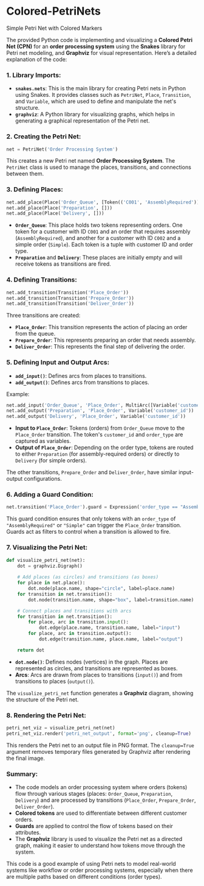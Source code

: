 # Colored-PetriNets
Simple Petri Net with Colored Markers


The provided Python code is implementing and visualizing a **Colored Petri Net (CPN)** for an **order processing system** using the **Snakes** library for Petri net modeling, and **Graphviz** for visual representation. Here’s a detailed explanation of the code:

### 1. **Library Imports**:
   - **`snakes.nets`**: This is the main library for creating Petri nets in Python using Snakes. It provides classes such as `PetriNet`, `Place`, `Transition`, and `Variable`, which are used to define and manipulate the net's structure.
   - **`graphviz`**: A Python library for visualizing graphs, which helps in generating a graphical representation of the Petri net.

### 2. **Creating the Petri Net**:
   ```python
   net = PetriNet('Order Processing System')
   ```
   This creates a new Petri net named **Order Processing System**. The `PetriNet` class is used to manage the places, transitions, and connections between them.

### 3. **Defining Places**:
   ```python
   net.add_place(Place('Order_Queue', [Token(('C001', 'AssemblyRequired')), Token(('C002', 'Simple'))]))
   net.add_place(Place('Preparation', []))
   net.add_place(Place('Delivery', []))
   ```
   - **`Order_Queue`**: This place holds two tokens representing orders. One token for a customer with ID `C001` and an order that requires assembly (`AssemblyRequired`), and another for a customer with ID `C002` and a simple order (`Simple`). Each token is a tuple with customer ID and order type.
   - **`Preparation`** and **`Delivery`**: These places are initially empty and will receive tokens as transitions are fired.

### 4. **Defining Transitions**:
   ```python
   net.add_transition(Transition('Place_Order'))
   net.add_transition(Transition('Prepare_Order'))
   net.add_transition(Transition('Deliver_Order'))
   ```
   Three transitions are created:
   - **`Place_Order`**: This transition represents the action of placing an order from the queue.
   - **`Prepare_Order`**: This represents preparing an order that needs assembly.
   - **`Deliver_Order`**: This represents the final step of delivering the order.

### 5. **Defining Input and Output Arcs**:
   - **`add_input()`**: Defines arcs from places to transitions.
   - **`add_output()`**: Defines arcs from transitions to places.

   Example:
   ```python
   net.add_input('Order_Queue', 'Place_Order', MultiArc([Variable('customer_id'), Variable('order_type')]))
   net.add_output('Preparation', 'Place_Order', Variable('customer_id'))
   net.add_output('Delivery', 'Place_Order', Variable('customer_id'))
   ```

   - **Input to `Place_Order`**: Tokens (orders) from `Order_Queue` move to the `Place_Order` transition. The token's `customer_id` and `order_type` are captured as variables.
   - **Output of `Place_Order`**: Depending on the order type, tokens are routed to either `Preparation` (for assembly-required orders) or directly to `Delivery` (for simple orders).

   The other transitions, `Prepare_Order` and `Deliver_Order`, have similar input-output configurations.

### 6. **Adding a Guard Condition**:
   ```python
   net.transition('Place_Order').guard = Expression('order_type == "AssemblyRequired" or order_type == "Simple"')
   ```
   This guard condition ensures that only tokens with an `order_type` of `"AssemblyRequired"` or `"Simple"` can trigger the `Place_Order` transition. Guards act as filters to control when a transition is allowed to fire.

### 7. **Visualizing the Petri Net**:
   ```python
   def visualize_petri_net(net):
       dot = graphviz.Digraph()
       
       # Add places (as circles) and transitions (as boxes)
       for place in net.place():
           dot.node(place.name, shape="circle", label=place.name)
       for transition in net.transition():
           dot.node(transition.name, shape="box", label=transition.name)

       # Connect places and transitions with arcs
       for transition in net.transition():
           for place, arc in transition.input():
               dot.edge(place.name, transition.name, label="input")
           for place, arc in transition.output():
               dot.edge(transition.name, place.name, label="output")

       return dot
   ```

   - **`dot.node()`**: Defines nodes (vertices) in the graph. Places are represented as circles, and transitions are represented as boxes.
   - **Arcs**: Arcs are drawn from places to transitions (`input()`) and from transitions to places (`output()`).

   The `visualize_petri_net` function generates a **Graphviz** diagram, showing the structure of the Petri net.

### 8. **Rendering the Petri Net**:
   ```python
   petri_net_viz = visualize_petri_net(net)
   petri_net_viz.render('petri_net_output', format='png', cleanup=True)
   ```

   This renders the Petri net to an output file in PNG format. The `cleanup=True` argument removes temporary files generated by Graphviz after rendering the final image.

### Summary:
- The code models an order processing system where orders (tokens) flow through various stages (places: `Order_Queue`, `Preparation`, `Delivery`) and are processed by transitions (`Place_Order`, `Prepare_Order`, `Deliver_Order`).
- **Colored tokens** are used to differentiate between different customer orders.
- **Guards** are applied to control the flow of tokens based on their attributes.
- The **Graphviz** library is used to visualize the Petri net as a directed graph, making it easier to understand how tokens move through the system.

This code is a good example of using Petri nets to model real-world systems like workflow or order processing systems, especially when there are multiple paths based on different conditions (order types).
